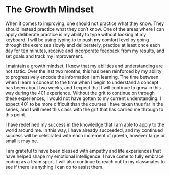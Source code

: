 # The Growth Mindset

When it comes to improving, one should not practice what they know. They should instead practice what they don’t know. One of the areas where I can apply deliberate practice is my ability to type without looking at my keyboard. I will be using typing.io to push my comfort level by going through the exercises slowly and deliberately, practice at least once each day for ten minutes, receive and incorporate feedback from my results, and set goals and track my improvement.

I maintain a growth mindset. I know that my abilities and understanding are not static. Over the last two months, this has been reinforced by my ability to progressively encode the information I am learning. The time between when I learn a concept to the time when I begin to understand a concept has been about two weeks, and I expect that I will continue to grow in this way during the 401 experience. Without the grit to continue on through these experiences, I would not have gotten to my current understanding. I expect 401 to be more difficult than the courses I have taken thus far in the series, and I will meet this class with the grit that has carried me through to this point.

I have redefined my success in the knowledge that I am able to apply to the world around me. In this way, I have already succeeded, and my continued success will be celebrated with each increment of growth, however large or small it may be.

I am grateful to have been blessed with empathy and life experiences that have helped shape my emotional intelligence. I have come to fully embrace coding as a team sport. I will also continue to reach out to my classmates to see if there is anything I can do to assist them.
